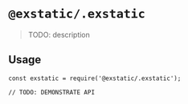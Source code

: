 # `@exstatic/.exstatic`

> TODO: description

## Usage

```
const exstatic = require('@exstatic/.exstatic');

// TODO: DEMONSTRATE API
```
